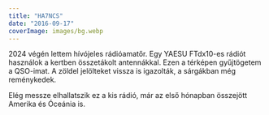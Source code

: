 ```yaml
---
title: "HA7NCS"
date: "2016-09-17"
coverImage: images/bg.webp
---
```


<style>
qso-map { 
  width: 100%;
  aspect-ratio: 4 / 3;
}
</style>

2024 végén lettem hívójeles rádióamatőr. Egy YAESU FTdx10-es rádiót használok a kertben
összetákolt antennákkal. Ezen a térképen gyűjtögetem a QSO-imat. A zöldel jelölteket vissza
is igazolták, a sárgákban még reménykedek. 

Elég messze elhallatszik ez a kis rádió, már az első hónapban összejött Amerika és Óceánia is.

<script type="module" src="https://encse.github.io/qsomap/dist/qsomap.es.js"></script>
<qso-map src="https://encse.github.io/qsomap/ha7ncs.adif" callsign="HA7NCS"/>
